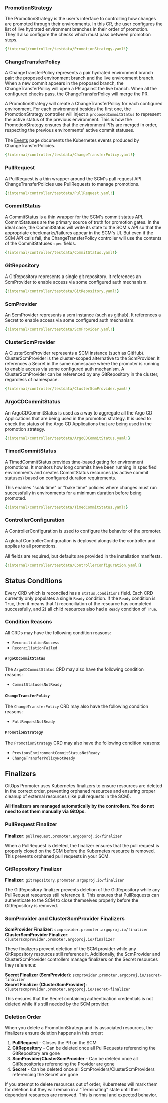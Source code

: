 ### PromotionStrategy

The PromotionStrategy is the user's interface to controlling how changes are promoted through their environments. In 
this CR, the user configures the list of live hydrated environment branches in their order of promotion. They'll also
configure the checks which must pass between promotion steps.

```yaml
{!internal/controller/testdata/PromotionStrategy.yaml!}
```

### ChangeTransferPolicy

A ChangeTransferPolicy represents a pair hydrated environment branch pair: the proposed environment branch and the live
environment branch. When a new commit appears in the proposed branch, the ChangeTransferPolicy will open a PR against 
the live branch. When all the configured checks pass, the ChangeTransferPolicy will merge the PR.

A PromotionStrategy will create a ChangeTransferPolicy for each configured environment. For each environment besides the
first one, the PromotionStrategy controller will inject a `proposedCommitStatus` to represent the active status of the
previous environment. This is how the PromotionStrategy ensures that the environment PRs are merged in order, respecting
the previous environments' active commit statuses.

The [Events](monitoring/events.md#changetransferpolicy) page documents the Kubernetes events produced by 
ChangeTransferPolicies.

```yaml
{!internal/controller/testdata/ChangeTransferPolicy.yaml!}
```

### PullRequest

A PullRequest is a thin wrapper around the SCM's pull request API. ChangeTransferPolicies use PullRequests to manage
promotions.

```yaml
{!internal/controller/testdata/PullRequest.yaml!}
```

### CommitStatus

A CommitStatus is a thin wrapper for the SCM's commit status API. CommitStatuses are the primary source of truth for
promotion gates. In the ideal case, the CommitStatus will write its state to the SCM's API so that the appropriate
checkmarks/failures appear in the SCM's UI. But even if the SCM API calls fail, the ChangeTransferPolicy controller will
use the contents of the CommitStatuses `spec` fields.

```yaml
{!internal/controller/testdata/CommitStatus.yaml!}
```

### GitRepository

A GitRepository represents a single git repository. It references an ScmProvider to enable access via some configured
auth mechanism.

```yaml
{!internal/controller/testdata/GitRepository.yaml!}
```

### ScmProvider

An ScmProvider represents a scm instance (such as github). It references a Secret to enable access via some configured
auth mechanism.

```yaml
{!internal/controller/testdata/ScmProvider.yaml!}
```

### ClusterScmProvider

A ClusterScmProvider represents a SCM instance (such as GitHub). ClusterScmProvider is the cluster-scoped alternative to the ScmProvider. It references a Secret in the same namespace where the promoter is running to enable access via some configured
auth mechanism. A ClusterScmProvider can be referenced by any GitRepository in the cluster, regardless of namespace.

```yaml
{!internal/controller/testdata/ClusterScmProvider.yaml!}
```

### ArgoCDCommitStatus

An ArgoCDCommitStatus is used as a way to aggregate all the Argo CD Applications that are being used in the promotion strategy. It is used
to check the status of the Argo CD Applications that are being used in the promotion strategy.

```yaml
{!internal/controller/testdata/ArgoCDCommitStatus.yaml!}
```

### TimedCommitStatus

A TimedCommitStatus provides time-based gating for environment promotions. It monitors how long commits have been running
in specified environments and creates CommitStatus resources (as active commit statuses) based on configured duration requirements.

This enables "soak time" or "bake time" policies where changes must run successfully in environments for a minimum
duration before being promoted.

```yaml
{!internal/controller/testdata/TimedCommitStatus.yaml!}
```

### ControllerConfiguration

A ControllerConfiguration is used to configure the behavior of the promoter.

A global ControllerConfiguration is deployed alongside the controller and applies to all promotions.

All fields are required, but defaults are provided in the installation manifests.

```yaml
{!internal/controller/testdata/ControllerConfiguration.yaml!}
```

## Status Conditions

Every CRD which is reconciled has a `status.conditions` field. Each CRD currently only populates a single `Ready` 
condition. If the `Ready` condition is `True`, then it means that 1) reconciliation of the resource has completed 
successfully, and 2) all child resources also had a `Ready` condition of `True`.

### Condition Reasons

All CRDs may have the following condition reasons:

* `ReconciliationSuccess`
* `ReconciliationFailed`

#### `ArgoCDCommitStatus`

The `ArgoCDCommitStatus` CRD may also have the following condition reasons:

* `CommitStatusesNotReady`

#### `ChangeTransferPolicy`

The `ChangeTransferPolicy` CRD may also have the following condition reasons:

* `PullRequestNotReady`

#### `PromotionStrategy`

The `PromotionStrategy` CRD may also have the following condition reasons:

* `PreviousEnvironmentCommitStatusNotReady`
* `ChangeTransferPolicyNotReady`

## Finalizers

GitOps Promoter uses Kubernetes finalizers to ensure resources are deleted in the correct order, preventing orphaned 
resources and ensuring proper cleanup of external resources (like pull requests in the SCM).

**All finalizers are managed automatically by the controllers. You do not need to set them manually via GitOps.**

### PullRequest Finalizer

**Finalizer**: `pullrequest.promoter.argoporoj.io/finalizer`

When a PullRequest is deleted, the finalizer ensures that the pull request is properly closed on the SCM before the 
Kubernetes resource is removed. This prevents orphaned pull requests in your SCM.

### GitRepository Finalizer

**Finalizer**: `gitrepository.promoter.argoproj.io/finalizer`

The GitRepository finalizer prevents deletion of the GitRepository while any PullRequest resources still reference it. 
This ensures that PullRequests can authenticate to the SCM to close themselves properly before the GitRepository is 
removed.

### ScmProvider and ClusterScmProvider Finalizers

**ScmProvider Finalizer**: `scmprovider.promoter.argoproj.io/finalizer`  
**ClusterScmProvider Finalizer**: `clusterscmprovider.promoter.argoproj.io/finalizer`

These finalizers prevent deletion of the SCM provider while any GitRepository resources still reference it. Additionally, 
the ScmProvider and ClusterScmProvider controllers manage finalizers on the Secret resources they reference:

**Secret Finalizer (ScmProvider)**: `scmprovider.promoter.argoproj.io/secret-finalizer`  
**Secret Finalizer (ClusterScmProvider)**: `clusterscmprovider.promoter.argoproj.io/secret-finalizer`

This ensures that the Secret containing authentication credentials is not deleted while it's still needed by the SCM 
provider.

### Deletion Order

When you delete a PromotionStrategy and its associated resources, the finalizers ensure deletion happens in this order:

1. **PullRequest** - Closes the PR on the SCM
2. **GitRepository** - Can be deleted once all PullRequests referencing the GitRepository are gone
3. **ScmProvider/ClusterScmProvider** - Can be deleted once all GitRepositories referencing the Provider are gone
4. **Secret** - Can be deleted once all ScmProviders/ClusterScmProviders referencing the Secret are gone

If you attempt to delete resources out of order, Kubernetes will mark them for deletion but they will remain in a 
"Terminating" state until their dependent resources are removed. This is normal and expected behavior.
